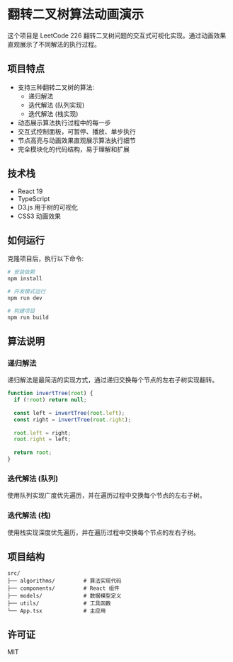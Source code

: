 # 翻转二叉树算法动画演示

这个项目是 LeetCode 226 翻转二叉树问题的交互式可视化实现。通过动画效果直观展示了不同解法的执行过程。

## 项目特点

- 支持三种翻转二叉树的算法:
  - 递归解法
  - 迭代解法 (队列实现)
  - 迭代解法 (栈实现)
- 动态展示算法执行过程中的每一步
- 交互式控制面板，可暂停、播放、单步执行
- 节点高亮与动画效果直观展示算法执行细节
- 完全模块化的代码结构，易于理解和扩展

## 技术栈

- React 19
- TypeScript
- D3.js 用于树的可视化
- CSS3 动画效果

## 如何运行

克隆项目后，执行以下命令:

```bash
# 安装依赖
npm install

# 开发模式运行
npm run dev

# 构建项目
npm run build
```

## 算法说明

### 递归解法

递归解法是最简洁的实现方式，通过递归交换每个节点的左右子树实现翻转。

```typescript
function invertTree(root) {
  if (!root) return null;
  
  const left = invertTree(root.left);
  const right = invertTree(root.right);
  
  root.left = right;
  root.right = left;
  
  return root;
}
```

### 迭代解法 (队列)

使用队列实现广度优先遍历，并在遍历过程中交换每个节点的左右子树。

### 迭代解法 (栈)

使用栈实现深度优先遍历，并在遍历过程中交换每个节点的左右子树。

## 项目结构

```
src/
├── algorithms/         # 算法实现代码
├── components/         # React 组件
├── models/             # 数据模型定义
├── utils/              # 工具函数
└── App.tsx             # 主应用
```

## 许可证

MIT
